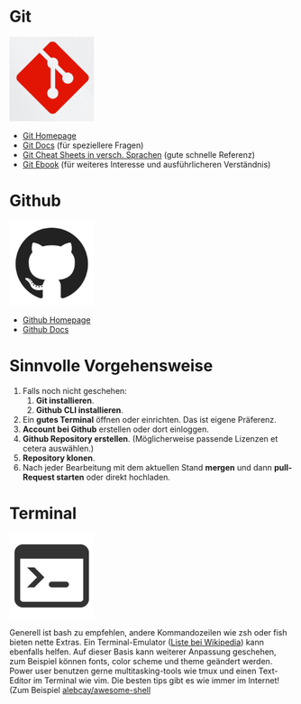 # Git

<img src="logo1.png" alt="logo" width="150"/>

- [Git Homepage](https://git-scm.com)
- [Git Docs](https://git-scm.com/docs) (für speziellere Fragen)
- [Git Cheat Sheets in versch. Sprachen](https://training.github.com) (gute schnelle Referenz)
- [Git Ebook](https://git-scm.com/book/en/v2) (für weiteres Interesse und ausführlicheren Verständnis)

# Github

<img src="logo2.jpg" alt="logo2" width="150"/>

- [Github Homepage](https://www.github.com)
- [Github Docs](https://docs.github.com/en)

# Sinnvolle Vorgehensweise

1. Falls noch nicht geschehen: 
    1. **Git installieren**.
    2. **Github CLI installieren**.
2. Ein **gutes Terminal** öffnen oder einrichten. Das ist eigene Präferenz.
3. **Account bei Github** erstellen oder dort einloggen.
4. **Github Repository erstellen**. (Möglicherweise passende Lizenzen et cetera auswählen.)
5. **Repository klonen**.
6. Nach jeder Bearbeitung mit dem aktuellen Stand **mergen** und dann **pull-Request starten** oder direkt hochladen.

# Terminal

<img src="logo3.jpg" alt="logo3" width="150"/>

Generell ist bash zu empfehlen, andere Kommandozeilen wie zsh oder fish bieten nette Extras.
Ein Terminal-Emulator ([Liste bei Wikipedia](https://en.m.wikipedia.org/wiki/List_of_terminal_emulators)) kann ebenfalls helfen.
Auf dieser Basis kann weiterer Anpassung geschehen, zum Beispiel können fonts, color scheme und theme geändert werden.
Power user benutzen gerne multitasking-tools wie tmux und einen Text-Editor im Terminal wie vim.
Die besten tips gibt es wie immer im Internet! (Zum Beispiel [alebcay/awesome-shell](https://github.com/alebcay/awesome-shell)
